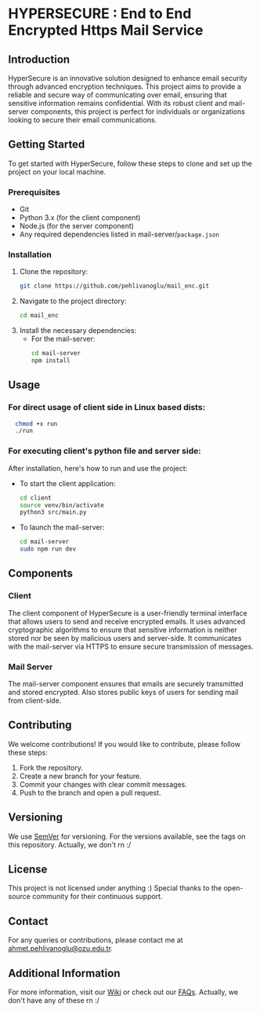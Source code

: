 
# HYPERSECURE : End to End Encrypted Https Mail Service

## Introduction
HyperSecure is an innovative solution designed to enhance email security through advanced encryption techniques. This project aims to provide a reliable and secure way of communicating over email, ensuring that sensitive information remains confidential. With its robust client and mail-server components, this project is perfect for individuals or organizations looking to secure their email communications.

## Getting Started
To get started with HyperSecure, follow these steps to clone and set up the project on your local machine.

### Prerequisites
- Git
- Python 3.x (for the client component) 
- Node.js (for the server component)
- Any required dependencies listed in mail-server/`package.json`

### Installation
1. Clone the repository:
   ```bash
   git clone https://github.com/pehlivanoglu/mail_enc.git
   ```
2. Navigate to the project directory:
   ```bash
   cd mail_enc
   ```
3. Install the necessary dependencies:
   - For the mail-server:
     ```bash
     cd mail-server
     npm install
     ```

## Usage
### For direct usage of client side in Linux based dists:
```bash
  chmod +x run
  ./run
```

### For executing client's python file and server side:
After installation, here's how to run and use the project:
- To start the client application:
  ```bash
  cd client
  source venv/bin/activate
  python3 src/main.py
  ```
- To launch the mail-server:
  ```bash
  cd mail-server
  sudo npm run dev
  ```

## Components
### Client
The client component of HyperSecure is a user-friendly terminal interface that allows users to send and receive encrypted emails. It uses advanced cryptographic algorithms to ensure that sensitive information is neither stored nor be seen by malicious users and server-side. It communicates with the mail-server via HTTPS to ensure secure transmission of messages.

### Mail Server
The mail-server component ensures that emails are securely transmitted and stored encrypted. Also stores public keys of users for sending mail from client-side.

## Contributing
We welcome contributions! If you would like to contribute, please follow these steps:
1. Fork the repository.
2. Create a new branch for your feature.
3. Commit your changes with clear commit messages.
4. Push to the branch and open a pull request.

## Versioning
We use [SemVer](http://semver.org/) for versioning. For the versions available, see the tags on this repository.
Actually, we don't rn :/

## License
This project is not licensed under anything :)
Special thanks to the open-source community for their continuous support.

## Contact
For any queries or contributions, please contact me at [ahmet.pehlivanoglu@ozu.edu.tr](mailto:ahmet.pehlivanoglu@ozu.edu.tr).

## Additional Information
For more information, visit our [Wiki](https://github.com/yourgithubusername/mail_enc/wiki) or check out our [FAQs](https://github.com/yourgithubusername/mail_enc/FAQs).
Actually, we don't have any of these rn :/

